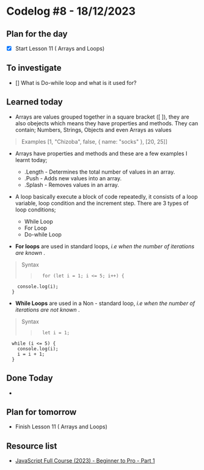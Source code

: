 # Codelog #8 - 18/12/2023



## Plan for the day
- [x] Start Lesson 11 ( Arrays and Loops)
 


## To investigate
- [] What is Do-while loop and what is it used for?


## Learned today
- Arrays are values grouped together in a square bracket ([ ]), they are also obejects which means they have properties and methods. They can contain; Numbers, Strings, Objects and even Arrays as values
 > Examples [1, "Chizoba", false, { name: "socks" }, [20, 25]]

- Arrays have properties and methods and these are a few examples I learnt today;
  * .Length - Determines the total number of values in an array.
  * .Push - Adds new values into an array.
  * .Splash - Removes values in an array.

- A loop basically execute a block of code repeatedly, it consists of a loop variable, loop condition and the increment step. There are 3 types of loop conditions; 
  * While Loop
  * For Loop
  * Do-while Loop
 
- **For loops** are used in standard loops, *i.e when the number of iterations are known* .
> Syntax
>>       for (let i = 1; i <= 5; i++) {
        console.log(i);
      }
  

- **While Loops** are used in a Non - standard loop, *i.e when the number of iterations are not known* .
> Syntax
>>       let i = 1;

      while (i <= 5) {
        console.log(i);
        i = i + 1;
      }


## Done Today
- 



## Plan for tomorrow
- Finish Lesson 11 ( Arrays and Loops)



## Resource list
- [JavaScript Full Course (2023) - Beginner to Pro - Part 1](https://www.youtube.com/watch?v=SBmSRK3feww&list=PLghkhsW32AScslc5-k7f9A7cOFJI6gZbv&index=9)

